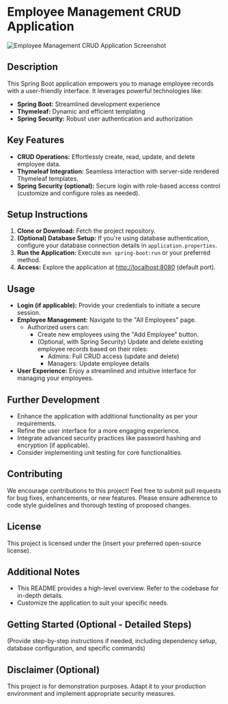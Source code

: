 # Employee Management CRUD Application

![Employee Management CRUD Application Screenshot](https://drive.google.com/uc?id=1deBC4ROp8FrBODuiPPV4pfgOt0Q0SK0n)

## Description

This Spring Boot application empowers you to manage employee records with a user-friendly interface. It leverages powerful technologies like:

- **Spring Boot:** Streamlined development experience
- **Thymeleaf:** Dynamic and efficient templating
- **Spring Security:** Robust user authentication and authorization

## Key Features

- **CRUD Operations:** Effortlessly create, read, update, and delete employee data.
- **Thymeleaf Integration:** Seamless interaction with server-side rendered Thymeleaf templates.
- **Spring Security (optional):** Secure login with role-based access control (customize and configure roles as needed).

## Setup Instructions

1. **Clone or Download:** Fetch the project repository.
2. **(Optional) Database Setup:** If you're using database authentication, configure your database connection details in `application.properties`.
3. **Run the Application:** Execute `mvn spring-boot:run` or your preferred method.
4. **Access:** Explore the application at [http://localhost:8080](http://localhost:8080) (default port).

## Usage

- **Login (if applicable):** Provide your credentials to initiate a secure session.
- **Employee Management:** Navigate to the "All Employees" page.
  - Authorized users can:
    - Create new employees using the "Add Employee" button.
    - (Optional, with Spring Security) Update and delete existing employee records based on their roles:
      - Admins: Full CRUD access (update and delete)
      - Managers: Update employee details
- **User Experience:** Enjoy a streamlined and intuitive interface for managing your employees.

## Further Development

- Enhance the application with additional functionality as per your requirements.
- Refine the user interface for a more engaging experience.
- Integrate advanced security practices like password hashing and encryption (if applicable).
- Consider implementing unit testing for core functionalities.

## Contributing

We encourage contributions to this project! Feel free to submit pull requests for bug fixes, enhancements, or new features. Please ensure adherence to code style guidelines and thorough testing of proposed changes.

## License

This project is licensed under the (insert your preferred open-source license).

## Additional Notes

- This README provides a high-level overview. Refer to the codebase for in-depth details.
- Customize the application to suit your specific needs.

## Getting Started (Optional - Detailed Steps)

(Provide step-by-step instructions if needed, including dependency setup, database configuration, and specific commands)

## Disclaimer (Optional)

This project is for demonstration purposes. Adapt it to your production environment and implement appropriate security measures.
